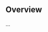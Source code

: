 <!-- Note: Please must use one of our issue templates to file an issue! 🛑 -->
<!-- 👉 https://github.com/todesktop/create-release-metadata/issues/new/choose 👈 -->
<!-- **Issues that should have been filed with a template will be closed without action, and we will ask you to use a template.** -->

<!-- This blank issue template is only for issues that don't fit any of the templates. -->

## Overview

...
